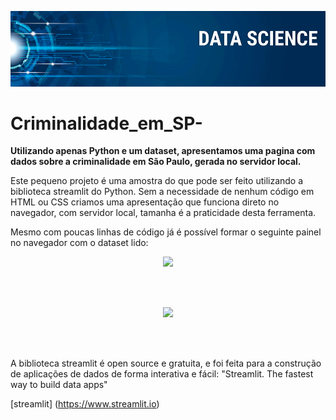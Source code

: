 
<p align="center">
  <img src="https://raw.githubusercontent.com/ka1chou/sigmoidal_data_science/master/Screen%20Shot%202020-06-23%20at%2011.23.58.png" >
</p>


# Criminalidade_em_SP-
**Utilizando apenas Python e um dataset, apresentamos uma pagina com dados sobre a criminalidade em São Paulo, gerada no servidor local.**

<p>   Este pequeno projeto é uma amostra do que pode ser feito utilizando a biblioteca streamlit do Python. Sem a necessidade de nenhum 
código em HTML ou CSS criamos uma apresentação que funciona direto no navegador, com servidor local, tamanha é a praticidade desta 
ferramenta. </p>

<p>
Mesmo com poucas linhas de código já é possível formar o seguinte painel no navegador com o dataset lido: </br>
</p>


<p align="center">
  <img src="https://user-images.githubusercontent.com/45701541/85913672-30246a80-b80d-11ea-8517-9fa7a59bc9ed.png"> 
</p>

</br>
</br>

<p align="center">
  <img src="https://user-images.githubusercontent.com/45701541/85913758-cfe1f880-b80d-11ea-98c0-97c6659abac6.png">
 </p>


</br>
</br>


<p> A biblioteca streamlit é open source e gratuita, e foi feita para a construção de aplicações de dados de forma interativa 
e fácil: "Streamlit. The fastest way to build data apps"

[streamlit] (https://www.streamlit.io)

</p>


